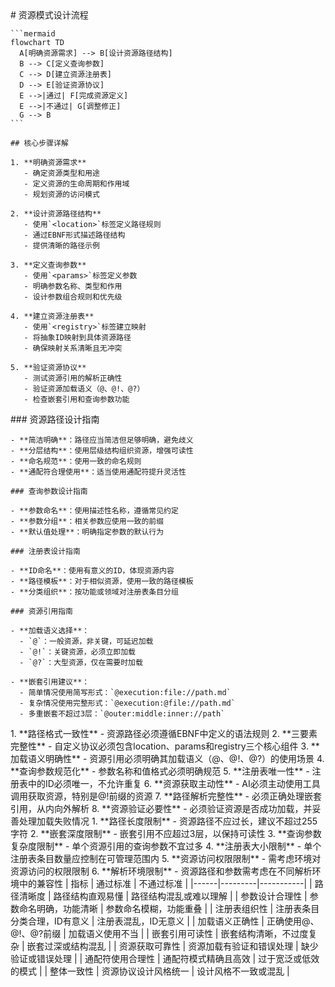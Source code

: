 <execution domain="resource-design">
  <process>
    # 资源模式设计流程
    
    ```mermaid
    flowchart TD
      A[明确资源需求] --> B[设计资源路径结构]
      B --> C[定义查询参数]
      C --> D[建立资源注册表]
      D --> E[验证资源协议]
      E -->|通过| F[完成资源定义]
      E -->|不通过| G[调整修正]
      G --> B
    ```
    
    ## 核心步骤详解
    
    1. **明确资源需求**
       - 确定资源类型和用途
       - 定义资源的生命周期和作用域
       - 规划资源的访问模式
    
    2. **设计资源路径结构**
       - 使用`<location>`标签定义路径规则
       - 通过EBNF形式描述路径结构
       - 提供清晰的路径示例
    
    3. **定义查询参数**
       - 使用`<params>`标签定义参数
       - 明确参数名称、类型和作用
       - 设计参数组合规则和优先级
    
    4. **建立资源注册表**
       - 使用`<registry>`标签建立映射
       - 将抽象ID映射到具体资源路径
       - 确保映射关系清晰且无冲突
    
    5. **验证资源协议**
       - 测试资源引用的解析正确性
       - 验证资源加载语义（@、@!、@?）
       - 检查嵌套引用和查询参数功能
  </process>
  
  <guideline>
    ### 资源路径设计指南
    
    - **简洁明确**：路径应当简洁但足够明确，避免歧义
    - **分层结构**：使用层级结构组织资源，增强可读性
    - **命名规范**：使用一致的命名规则
    - **通配符合理使用**：适当使用通配符提升灵活性
    
    ### 查询参数设计指南
    
    - **参数命名**：使用描述性名称，遵循常见约定
    - **参数分组**：相关参数应使用一致的前缀
    - **默认值处理**：明确指定参数的默认行为
    
    ### 注册表设计指南
    
    - **ID命名**：使用有意义的ID，体现资源内容
    - **路径模板**：对于相似资源，使用一致的路径模板
    - **分类组织**：按功能或领域对注册表条目分组
      
    ### 资源引用指南
    
    - **加载语义选择**：
      - `@`：一般资源，非关键，可延迟加载
      - `@!`：关键资源，必须立即加载
      - `@?`：大型资源，仅在需要时加载
    
    - **嵌套引用建议**：
      - 简单情况使用简写形式：`@execution:file://path.md`
      - 复杂情况使用完整形式：`@execution:@file://path.md`
      - 多重嵌套不超过3层：`@outer:middle:inner://path`
  </guideline>
  
  <rule>
    1. **路径格式一致性** - 资源路径必须遵循EBNF中定义的语法规则
    2. **三要素完整性** - 自定义协议必须包含location、params和registry三个核心组件
    3. **加载语义明确性** - 资源引用必须明确其加载语义（@、@!、@?）的使用场景
    4. **查询参数规范化** - 参数名称和值格式必须明确规范
    5. **注册表唯一性** - 注册表中的ID必须唯一，不允许重复
    6. **资源获取主动性** - AI必须主动使用工具调用获取资源，特别是@!前缀的资源
    7. **路径解析完整性** - 必须正确处理嵌套引用，从内向外解析
    8. **资源验证必要性** - 必须验证资源是否成功加载，并妥善处理加载失败情况
  </rule>
  
  <constraint>
    1. **路径长度限制** - 资源路径不应过长，建议不超过255字符
    2. **嵌套深度限制** - 嵌套引用不应超过3层，以保持可读性
    3. **查询参数复杂度限制** - 单个资源引用的查询参数不宜过多
    4. **注册表大小限制** - 单个注册表条目数量应控制在可管理范围内
    5. **资源访问权限限制** - 需考虑环境对资源访问的权限限制
    6. **解析环境限制** - 资源路径和参数需考虑在不同解析环境中的兼容性
  </constraint>
  
  <criteria>
    | 指标 | 通过标准 | 不通过标准 |
    |------|---------|-----------|
    | 路径清晰度 | 路径结构直观易懂 | 路径结构混乱或难以理解 |
    | 参数设计合理性 | 参数命名明确，功能清晰 | 参数命名模糊，功能重叠 |
    | 注册表组织性 | 注册表条目分类合理，ID有意义 | 注册表混乱，ID无意义 |
    | 加载语义正确性 | 正确使用@、@!、@?前缀 | 加载语义使用不当 |
    | 嵌套引用可读性 | 嵌套结构清晰，不过度复杂 | 嵌套过深或结构混乱 |
    | 资源获取可靠性 | 资源加载有验证和错误处理 | 缺少验证或错误处理 |
    | 通配符使用合理性 | 通配符模式精确且高效 | 过于宽泛或低效的模式 |
    | 整体一致性 | 资源协议设计风格统一 | 设计风格不一致或混乱 |
  </criteria>
</execution> 